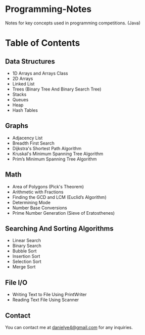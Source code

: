 # Programming-Notes
Notes for key concepts used in programming competitions. (Java)
# Table of Contents

## Data Structures
* 1D Arrays and Arrays Class
* 2D Arrays
* Linked List
* Trees (Binary Tree And Binary Search Tree)
* Stacks
* Queues
* Heap
* Hash Tables

## Graphs
* Adjacency List
* Breadth First Search
* Dijkstra's Shortest Path Algorithm
* Kruskal's Minimum Spanning Tree Algorithm
* Prim’s Minimum Spanning Tree Algorithm

## Math
* Area of Polygons (Pick's Theorem)
* Arithmetic with Fractions
* Finding the GCD and LCM (Euclid’s Algorithm)
* Determining Mode
* Number Base Conversions
* Prime Number Generation (Sieve of Eratosthenes)

## Searching And Sorting Algorithms
* Linear Search
* Binary Search
* Bubble Sort
* Insertion Sort
* Selection Sort
* Merge Sort

## File I/O
* Writing Text to File Using PrintWriter
* Reading Text File Using Scanner

## Contact
You can contact me at danielye4@gmail.com for any inquiries.


